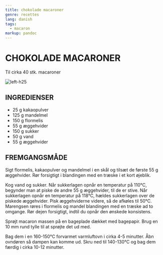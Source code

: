 ```yaml
---
title: chokolade macaroner
genre: recettes
lang: danish
tags:
  - macaron
markup: pandoc
---
```


# CHOKOLADE MACARONER

Til cirka 40 stk. macaroner

![](/home/fred/.repo/traductions/recettes/images/macaron_chocolat.jpg "left-h25")

## INGREDIENSER

- 25 g kakaopulver
- 125 g mandelmel
- 150 g flormelis
- 55 g æggehvider
- 150 g sukker
- 50 g vand
- 55 g æggehvider

## FREMGANGSMÅDE

Sigt flormelis, kakaopulver og mandelmel i en skål og tilsæt de første 55 g æggehvider.
Rør forsigtigt i blandingen med en træske i et kort øjeblik.

Kog vand og sukker.
Når sukkerlagen opnår en temperatur på 110°C, begynder man at piske de andre 55 g æggehvider, til de er stive.
Når sukkerlagen opnår en temperatur på 118°C, hældes sukkerlagen over de piskede æggehvider.
Pisk æggehviderne videre, så de afkøles til 50°C.
Marengsen røres i flormelis og mandel blandingen med en træske ad to omgange.
Rør dejen forsigtigt, indtil du opnår den ønskede konsistens.

Sprøjt macaron massen på en bageplade dækket med bagepapir.
Brug en 10 mm rund tylle til at sprøjte det ud med.

Bag dem i en 160-150°C forvarmet varmluftovn i cirka 4-5 minutter.
Åbn ovndøren så dampen kan komme ud.
Skru ned til 140-130°C og bag dem færdig i cirka 10-12 minutter.

